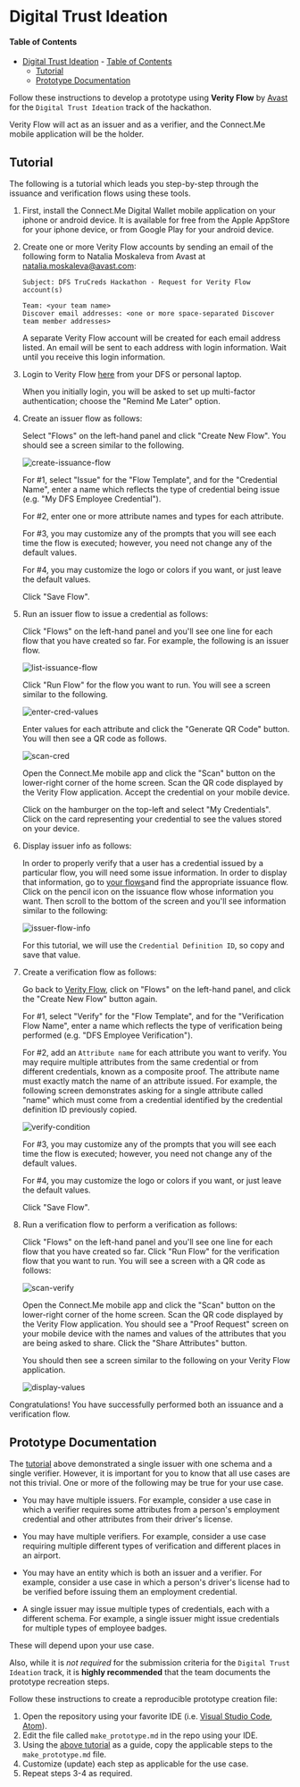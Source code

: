 # Digital Trust Ideation

#### Table of Contents
- [Digital Trust Ideation](#digital-trust-ideation) 
      - [Table of Contents](#table-of-contents)
  - [Tutorial](#tutorial)
  - [Prototype Documentation](#prototype-documentation)
  

Follow these instructions to develop a prototype using **Verity Flow** by [Avast](https://avast.com) for the ```Digital Trust Ideation``` track of the hackathon.

Verity Flow will act as an issuer and as a verifier, and the Connect.Me mobile application will be the holder.

## Tutorial

The following is a tutorial which leads you step-by-step through the issuance and verification flows using these tools.

1. First, install the Connect.Me Digital Wallet mobile application on your iphone or android device.  It is available for free from the Apple AppStore for your iphone device, or from Google Play for your android device.

2. Create one or more Verity Flow accounts by sending an email of the following form to Natalia Moskaleva from Avast at [natalia.moskaleva@avast.com](mailto:natalia.moskaleva@avast.com):

   ```
   Subject: DFS TruCreds Hackathon - Request for Verity Flow account(s)

   Team: <your team name>
   Discover email addresses: <one or more space-separated Discover team member addresses>
   ```

   A separate Verity Flow account will be created for each email address listed.
   An email will be sent to each address with login information.
   Wait until you receive this login information.

3. Login to Verity Flow [here](https://verity-flow.pps.evernym.com) from your DFS or personal laptop.

   When you initially login, you will be asked to set up multi-factor authentication; choose the "Remind Me Later" option.

4. Create an issuer flow as follows:

   Select "Flows" on the left-hand panel and click "Create New Flow".  You should see a screen similar to the following.

   ![create-issuance-flow](./images/create-issuance-flow.png)

   For #1, select "Issue" for the "Flow Template", and for the "Credential Name", enter a name which reflects the type of credential being issue (e.g. "My DFS Employee Credential").

   For #2, enter one or more attribute names and types for each attribute.

   For #3, you may customize any of the prompts that you will see each time the flow is executed; however, you need not change any of the default values.

   For #4, you may customize the logo or colors if you want, or just leave the default values.

   Click "Save Flow".

5. Run an issuer flow to issue a credential as follows:

   Click "Flows" on the left-hand panel and you'll see one line for each flow that you have created so far.  For example, the following is an issuer flow.

   ![list-issuance-flow](./images/list-issuance-flow.png)

   Click "Run Flow" for the flow you want to run.  You will see a screen similar to the following.

   ![enter-cred-values](./images/enter-cred-values.png)

   Enter values for each attribute and click the "Generate QR Code" button.  You will then see a QR code as follows.

   ![scan-cred](./images/scan-cred.png)

   Open the Connect.Me mobile app and click the "Scan" button on the lower-right corner of the home screen.  Scan the QR code displayed by the Verity Flow application.  Accept the credential on your mobile device.

   Click on the hamburger on the top-left and select "My Credentials".  Click on the card representing your credential to see the values stored on your device.

6. Display issuer info as follows:

   In order to properly verify that a user has a credential issued by a particular flow, you will need some issue information.  In order to display that information,
   go to [your flows](https://verity-flow.pps.evernym.com/flows)and find the appropriate issuance flow.  Click on the pencil icon on the issuance flow whose information you want.  Then scroll to the bottom of the screen and you'll see information similar to the following:

   ![issuer-flow-info](./images/issuer-flow-info.png)

   For this tutorial, we will use the `Credential Definition ID`, so copy and save that value.

7. Create a verification flow as follows:

   Go back to [Verity Flow](https://verity-flow.pps.evernym.com/flows), click on "Flows" on the left-hand panel, and click the "Create New Flow" button again.

   For #1, select "Verify" for the "Flow Template", and for the "Verification Flow Name", enter a name which reflects the type of verification being performed (e.g. "DFS Employee Verification").

   For #2, add an `Attribute name` for each attribute you want to verify.  You may require multiple attributes from the same credential or from different credentials, known as a composite proof.  The attribute name must exactly match the name of an attribute issued.  For example, the following screen demonstrates asking for a single attribute called "name" which must come from a credential identified by the credential definition ID previously copied.

   ![verify-condition](./images/verify-condition.png)

   For #3, you may customize any of the prompts that you will see each time the flow is executed; however, you need not change any of the default values.

   For #4, you may customize the logo or colors if you want, or just leave the default values.

   Click "Save Flow".

8. Run a verification flow to perform a verification as follows:

   Click "Flows" on the left-hand panel and you'll see one line for each flow that you have created so far.  Click "Run Flow" for the verification flow that you want to run.  You will see a screen with a QR code as follows:

   ![scan-verify](./images/scan-verify.png)
   
   Open the Connect.Me mobile app and click the "Scan" button on the lower-right corner of the home screen.  Scan the QR code displayed by the Verity Flow application.  You should see a "Proof Request" screen on your mobile device with the names and values of the attributes that you are being asked to share.  Click the "Share Attributes" button.

   You should then see a screen similar to the following on your Verity Flow application.

   ![display-values](./images/display-values.png)

Congratulations!  You have successfully performed both an issuance and a verification flow.

## Prototype Documentation

The [tutorial](#tutorial) above demonstrated a single issuer with one schema and a single verifier.  However, it is important for you to know that all use cases are not this trivial.  One or more of the following may be true for your use case.

* You may have multiple issuers.  For example, consider a use case in which a verifier requires some attributes from  a person's employment credential and other attributes from their driver's license.

* You may have multiple verifiers.  For example, consider a use case requiring multiple different types of verification and different places in an airport.

* You may have an entity which is both an issuer and a verifier.  For example, consider a use case in which a person's driver's license had to be verified before issuing them an employment credential.

* A single issuer may issue multiple types of credentials, each with a different schema.  For example, a single issuer might issue credentials for multiple types of employee badges.

These will depend upon your use case.

Also, while it is *not required* for the submission criteria for the ```Digital Trust Ideation``` track, it is **highly recommended** that the team documents the prototype recreation steps.

Follow these instructions to create a reproducible prototype creation file:

1. Open the repository using your favorite IDE (i.e. [Visual Studio Code][1], [Atom][2]).
2. Edit the file called `make_prototype.md` in the repo using your IDE. 
3. Using the [above tutorial](#tutorial) as a guide, copy the applicable steps to the `make_prototype.md` file.
4. Customize (update) each step as applicable for the use case.
5. Repeat steps 3-4 as required. 

[1]: https://code.visualstudio.com/
[2]: https://atom.io
